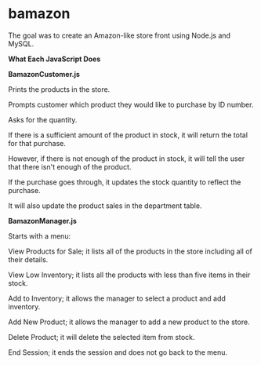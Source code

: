 # bamazon
The goal was to create an Amazon-like store front using Node.js and MySQL.


<strong> What Each JavaScript Does</strong>

<strong>BamazonCustomer.js</strong>

Prints the products in the store.

Prompts customer which product they would like to purchase by ID number.

Asks for the quantity.

If there is a sufficient amount of the product in stock, it will return the total for that purchase.

However, if there is not enough of the product in stock, it will tell the user that there isn't enough of the product.

If the purchase goes through, it updates the stock quantity to reflect the purchase.

It will also update the product sales in the department table.

<strong>BamazonManager.js</strong>

Starts with a menu:

View Products for Sale; it lists all of the products in the store including all of their details.

View Low Inventory; it lists all the products with less than five items in their stock.

Add to Inventory;  it allows the manager to select a product and add inventory.

Add New Product; it allows the manager to add a new product to the store.

Delete Product; it will delete the selected item from stock.

End Session; it ends the session and does not go back to the menu.

